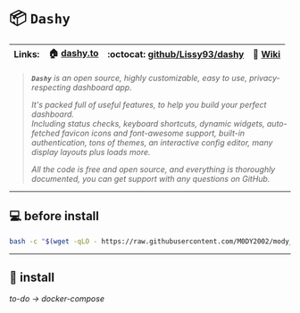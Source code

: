 # :package: `Dashy`

| **Links:** | :house: [dashy.to](https://dashy.to/) | :octocat: [github/Lissy93/dashy](https://github.com/Lissy93/dashy) | :open_book: [Wiki](https://github.com/Lissy93/dashy/wiki) |
| --- | --- | --- | --- |

>_**`Dashy`** is an open source, highly customizable, easy to use, privacy-respecting dashboard app._
>
>_It's packed full of useful features, to help you build your perfect dashboard.  
Including status checks, keyboard shortcuts, dynamic widgets, auto-fetched favicon icons and font-awesome support, built-in authentication, tons of themes, an interactive config editor, many display layouts plus loads more._
>
>_All the code is free and open source, and everything is thoroughly documented, you can get support with any questions on GitHub._
___

## :computer: before install
```bash
bash -c "$(wget -qLO - https://raw.githubusercontent.com/M0DY2002/mody_docker/main/dashy/bash-preperation.sh)"
```
- - -
## :whale2: install
_to-do -> docker-compose_

